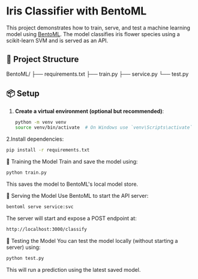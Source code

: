 # Iris Classifier with BentoML

This project demonstrates how to train, serve, and test a machine learning model using [BentoML](https://bentoml.org/). The model classifies iris flower species using a scikit-learn SVM and is served as an API.

## 📁 Project Structure

BentoML/
├── requirements.txt
├── train.py
├── service.py
└── test.py


## 📦 Setup

1. **Create a virtual environment (optional but recommended)**:
   ```bash
   python -m venv venv
   source venv/bin/activate  # On Windows use `venv\Scripts\activate`

2.Install dependencies:
 ```bash
pip install -r requirements.txt
  ```

🧠 Training the Model
Train and save the model using:
 ```bash
python train.py
 ```

This saves the model to BentoML's local model store.

🚀 Serving the Model
Use BentoML to start the API server:

 ```bash
bentoml serve service:svc
 ```
The server will start and expose a POST endpoint at:
 ```bash
http://localhost:3000/classify
```

🧪 Testing the Model
You can test the model locally (without starting a server) using:
 ```bash
python test.py
```
This will run a prediction using the latest saved model.





